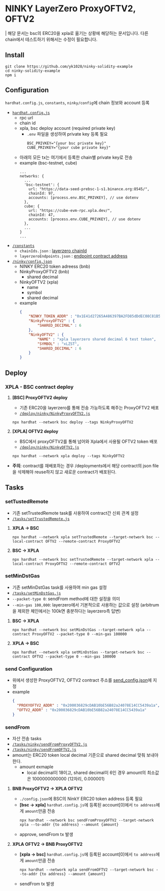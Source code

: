 # NINKY LayerZero ProxyOFTV2, OFTV2
| 해당 문서는 bsc의 ERC20을 xpla로 옮기는 상황에 해당하는 문서입니다. 다른 chain에서 테스트하기 위해서는 수정이 필요합니다.

## Install
```shell
git clone https://github.com/yk1028/ninky-solidity-example
cd ninky-solidity-example
npm i
```

## Configuration
`hardhat.config.js`, `constants`, `ninky/config`에 chain 정보와 account 등록
- [`hardhat.config.js`](/hardhat.config.js)
  - rpc url
  - chain id
  - xpla, bsc deploy account (required private key)
    - `.env` 파일을 생성하여 private key 등록 필요
      ```
      BSC_PRIVKEY="{your bsc private key}"
      CUBE_PRIVKEY="{your cube private key}"
      ```
  - 아래의 모든 tx는 여기에서 등록한 chain별 private key로 전송
  - example (bsc-testnet, cube)
    ```
    ...
    networks: {
      ...
      'bsc-testnet': {
        url: "https://data-seed-prebsc-1-s1.binance.org:8545/",
        chainId: 97,
        accounts: [process.env.BSC_PRIVKEY], // use dotenv 
      },
      cube: {
        url: "https://cube-evm-rpc.xpla.dev/",
        chainId: 47,
        accounts: [process.env.CUBE_PRIVKEY], // use dotenv
      },
      ...
    }
    ...
    ```
- [`/constants`](/constants)
  - `chainIds.json` : [layerzero chainId](https://layerzero.gitbook.io/docs/technical-reference/mainnet/supported-chain-ids)
  - `layerzeroEndpoints.json` : [endpoint contract address](https://layerzero.gitbook.io/docs/technical-reference/mainnet/supported-chain-ids)
- [`/ninky/config.json`](/ninky/config.json)
  - NINKY ERC20 token adreess (bnb)
  - NinkyProxyOFTV2 (bnb)
    - shared decimal
  - NinkyOFTV2 (xpla)
    - name
    - symbol
    - shared decimal
  - example
    ``` json
    {
        "NINKY_TOKEN_ADDR" : "0x1E41d27265A486397BA2FD85dDdEC08C81B51F9F",
        "NinkyProxyOFTV2" : {
            "SHARED_DECIMAL" : 6
        },
        "NinkyOFTV2" : {
            "NAME" : "xpla layerzero shared decimal 6 test token",
            "SYMBOL" : "xLZST",
            "SHARED_DECIMAL" : 6
        }   
    }
    ```    
## Deploy
### XPLA - BSC contract deploy
1. **[BSC] ProxyOFTV2 deploy**
     - 기존 ERC20을 layerzero를 통해 전송 가능하도록 해주는 ProxyOFTV2 배포
     - [`/deploy/ninky/NinkyProxyOFTV2.js`](/deploy/ninky/NinkyProxyOFTV2.js)
    ``` shell
    npx hardhat --network bsc deploy --tags NinkyProxyOFTV2
    ```

2. **[XPLA] OFTV2 deploy**
     - BSC에서 proxyOFTV2를 통해 넘어와 Xpla에서 사용될 OFTV2 token 배포
     - [`/deploy/ninky/NinkyOFTV2.js`](/deploy/ninky/NinkyOFTV2.js)
    ``` shell
    npx hardhat --network xpla deploy --tags NinkyOFTV2
    ```

- **주의**: contract를 재배포하는 경우 /deployments에서 해당 contract의 json file을 삭제해야 reuse하지 않고 새로운 contract가 배포된다.
   
## Tasks
### setTustedRemote
- 기존 setTrustedRemote task를 사용하여 contract간 신뢰 관계 설정
- [`/tasks/setTrustedRemote.js`](/tasks/setTrustedRemote.js)
1. **XPLA -> BSC**
    ``` shell
    npx hardhat --network xpla setTrustedRemote --target-network bsc --local-contract OFTV2 --remote-contract ProxyOFTV2
    ```
2. **BSC -> XPLA**
    ``` shell
    npx hardhat --network bsc setTrustedRemote --target-network xpla --local-contract ProxyOFTV2 --remote-contract OFTV2
    ```

### setMinDstGas
 - 기존 setMinDstGas task를 사용하여 min gas 설정
 - [`/tasks/setMinDstGas.js`](/tasks/setMinDstGas.js)
 - `--packet-type 0`: sendFrom method에 대한 설정을 의미
 - `--min-gas 100,000`: layerzero에서 기본적으로 사용하는 값으로 설정 (arbitrum을 제외한 체인에서는 100k면 충분하다는 layerzero측 답변)
  
1. **BSC -> XPLA**
    ```shell
    npx hardhat --network bsc setMinDstGas --target-network xpla --contract ProxyOFTV2 --packet-type 0 --min-gas 100000
    ```

2. **XPLA -> BSC**
    ```shell
    npx hardhat --network xpla setMinDstGas --target-network bsc --contract OFTV2 --packet-type 0 --min-gas 100000
    ```

### send Configuration
- 위에서 생성한 ProxyOFTV2, OFTV2 contract 주소를 [send_config.json](/ninky/send_config.json)에 지정
- example
  ``` json
  {
    "PROXYOFTV2_ADDR" : "0x200036829cDAB10bE56B82a24078E14CC5439a1a",
    "OFTV2_ADDR" : "0x200036829cDAB10bE56B82a24078E14CC5439a1a"
  }
  ```

### sendFrom
- 자산 전송 tasks
- [`/tasks/ninky/sendFromProxyOFTV2.js`](/tasks/ninky/sendFromProxyOFTV2.js)
- [`/tasks/ninky/sendFromOFTV2.js`](/tasks/ninky/sendFromOFTV2.js)
- amount는 ERC20 token local decimal 기준으로 shared decimal 맞춰 보내야 한다.
  - amount exmaple
    - local decimal이 18이고, shared decimal이 6인 경우 amount의 최소값은 1000000000000 (12자리, 0.000001)
1. **BNB ProxyOFTV2 -> XPLA OFTV2**
   - `./config.json`에 BSC의 NinkY ERC20 token address 등록 필요
   - **[bsc -> xpla]** `hardhat.config.js`에 등록된 account[0]에서 `to address`에게 `amount`만큼 전송
        ``` shell
        npx hardhat --network bsc sendFromProxyOFTV2 --target-network xpla --to-addr {to address} --amount {amount}
        ```
   - approve, sendFrom tx 발생

2. **XPLA OFTV2 -> BNB ProxyOFTV2**
   - **[xpla -> bsc]** `hardhat.config.js`에 등록된 account[0]에서 `to address`에게 `amount`만큼 전송
        ``` shell
        npx hardhat --network xpla sendFromOFTV2 --target-network bsc --to-addr {to address} --amount {amount}
        ```
   - sendFrom tx 발생
